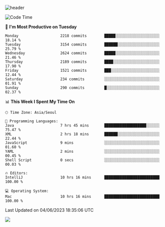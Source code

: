 ![header](https://capsule-render.vercel.app/api?type=Egg&color=timeAuto&height=300&section=header&text=PoPo&fontSize=90&animation=fadeIn)

  <!--START_SECTION:waka-->
![Code Time](http://img.shields.io/badge/Code%20Time-882%20hrs%207%20mins-blue)

📅 **I'm Most Productive on Tuesday** 

```text
Monday                   2218 commits        █████░░░░░░░░░░░░░░░░░░░░   18.14 % 
Tuesday                  3154 commits        ██████░░░░░░░░░░░░░░░░░░░   25.79 % 
Wednesday                2624 commits        █████░░░░░░░░░░░░░░░░░░░░   21.46 % 
Thursday                 2189 commits        ████░░░░░░░░░░░░░░░░░░░░░   17.90 % 
Friday                   1521 commits        ███░░░░░░░░░░░░░░░░░░░░░░   12.44 % 
Saturday                 234 commits         ░░░░░░░░░░░░░░░░░░░░░░░░░   01.91 % 
Sunday                   290 commits         █░░░░░░░░░░░░░░░░░░░░░░░░   02.37 % 
```


📊 **This Week I Spent My Time On** 

```text
🕑︎ Time Zone: Asia/Seoul

💬 Programming Languages: 
Java                     7 hrs 45 mins       ███████████████████░░░░░░   75.47 % 
XML                      2 hrs 18 mins       ██████░░░░░░░░░░░░░░░░░░░   22.44 % 
JavaScript               9 mins              ░░░░░░░░░░░░░░░░░░░░░░░░░   01.60 % 
YAML                     2 mins              ░░░░░░░░░░░░░░░░░░░░░░░░░   00.45 % 
Shell Script             0 secs              ░░░░░░░░░░░░░░░░░░░░░░░░░   00.03 % 

🔥 Editors: 
IntelliJ                 10 hrs 16 mins      █████████████████████████   100.00 % 

💻 Operating System: 
Mac                      10 hrs 16 mins      █████████████████████████   100.00 % 
```


 Last Updated on 04/06/2023 18:35:06 UTC
<!--END_SECTION:waka-->



<img src="https://capsule-render.vercel.app/api?type=Egg&color=timeAuto&height=300&section=footer&text=PoPo&fontSize=90&animation=fadeIn&reversal=true" />

